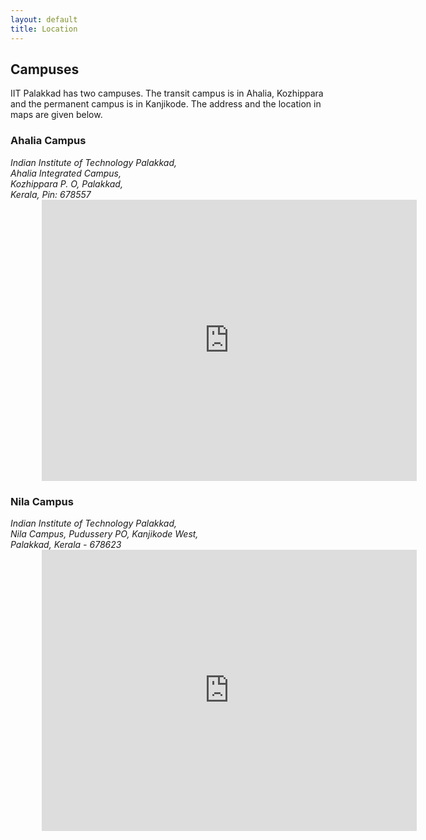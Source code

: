 ```yaml
---
layout: default
title: Location
---
```

## Campuses
IIT Palakkad has two campuses. The transit campus is in Ahalia, Kozhippara and the permanent campus is in Kanjikode. The address and the location in maps are given below.

### Ahalia Campus
<address>
Indian Institute of Technology Palakkad, <br>
Ahalia Integrated Campus,<br>
Kozhippara P. O, Palakkad,<br>
Kerala, Pin: 678557<br>
</address>

<div class="googlemap" style="margin-left: 50px; margin-right: 50px;">
<iframe src="https://www.google.com/maps/embed?pb=!1m18!1m12!1m3!1d3919.123576028565!2d76.82089921511216!3d10.801846261676976!2m3!1f0!2f0!3f0!3m2!1i1024!2i768!4f13.1!3m3!1m2!1s0x3ba869e3cab20ff5%3A0xfb0bb3a030c3f3ba!2sIIT%20Palakkad%20Ahalia%20College%20Road%20Gate!5e0!3m2!1sen!2sin!4v1644594829620!5m2!1sen!2sin" width="600" height="450" style="border:0;" allowfullscreen="" loading="lazy"></iframe>

</div>

### Nila Campus
<address>
Indian Institute of Technology Palakkad, <br>
Nila Campus, Pudussery PO, Kanjikode West, <br>
Palakkad, Kerala - 678623 <br>
</address>
<div class="googlemap" style="margin-left: 50px; margin-right: 50px;">
<iframe src="https://www.google.com/maps/embed?pb=!1m18!1m12!1m3!1d3919.0757924324516!2d76.72521441511219!3d10.805507061610198!2m3!1f0!2f0!3f0!3m2!1i1024!2i768!4f13.1!3m3!1m2!1s0x3ba86ec9ebdd98f1%3A0xe3a9c92dbde6f575!2sIIT%20Palakkad%20Rd%2C%20Kanjikode%2C%20Kerala%20678623!5e0!3m2!1sen!2sin!4v1644594333378!5m2!1sen!2sin" width="600" height="450" style="border:0;" allowfullscreen="" loading="lazy"></iframe>
</div>


